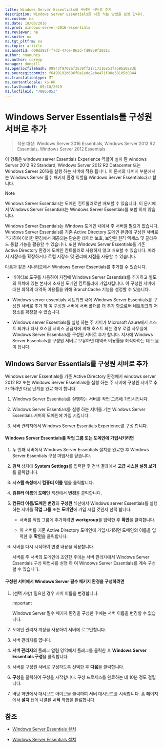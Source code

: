 ```yaml
---
title: Windows Server Essentials를 구성원 서버로 추가
description: Windows Server Essentials를 사용 하는 방법을 설명 합니다.
ms.custom: na
ms.date: 10/03/2016
ms.prod: windows-server-2016-essentials
ms.reviewer: na
ms.suite: na
ms.tgt_pltfrm: na
ms.topic: article
ms.assetid: d09dd82f-f7d2-47ce-862d-fd9869f2021c
author: nnamuhcs
ms.author: coreyp
manager: dongill
ms.openlocfilehash: 09943f9708af3839ff21717316853fab9ba0283b
ms.sourcegitcommit: f6490192d686f0a1e0c2ebe471f98e30105c0844
ms.translationtype: MT
ms.contentlocale: ko-KR
ms.lasthandoff: 09/10/2019
ms.locfileid: "70865053"
---
```

# <a name="add-windows-server-essentials-as-a-member-server"></a>Windows Server Essentials를 구성원 서버로 추가

>적용 대상: Windows Server 2016 Essentials, Windows Server 2012 R2 Essentials, Windows Server 2012 Essentials

이 항목은 windows server Essentials Experience 역할이 설치 된 windows Server 2012 R2 Standard, Windows Server 2012 R2 Datacenter 또는 Windows Server 2016를 실행 하는 서버에 적용 됩니다. 이 문서의 나머지 부분에서는 Windows Server 필수 패키지 환경 역할을 Windows Server Essentials라고 합니다.  
  
> [!NOTE]
>   Windows Server Essentials는 도메인 컨트롤러로만 배포할 수 있습니다. 이 문서에서 Windows Server Essentials는 Windows Server Essentials를 포함 하지 않습니다.  
  
 Windows Server Essentials는 Windows 도메인 내에서 주 서버일 필요가 없습니다. Windows Server Essentials를 기존 Active Directory 도메인 환경에 구성원 서버로 추가하여 이러한 환경에서 제공되는 단순한 데이터 보호, 보안된 원격 액세스 및 클라우드 통합 기능을 활용할 수 있습니다. 또한 Windows Server Essentials를 기존 Active Directory 환경에 도메인 컨트롤러로 사용하지 않고 배포할 수 있습니다. 따라서 저장소를 확장하거나 로컬 저장소 및 관리에 지점을 사용할 수 있습니다.  
  
 다음과 같은 시나리오에서 Windows Server Essentials를 추가할 수 있습니다.  
  
-   네이티브 도구를 사용하여 지점에 Windows Server Essentials를 추가하고 별도의 위치에 있는 본사에 소재한 도메인 컨트롤러에 가입시킵니다. 이 구성원 서버에 대한 최적의 대역폭 이용률을 위해 BranchCache 기능을 설정할 수 있습니다.  
  
-   Windows server essentials 네트워크 내에 Windows Server Essentials를 구성원 서버로 추가 하 여 구성원 서버에 서버 폴더를 더 추가 함으로써 네트워크의 저장소를 확장할 수 있습니다.  
  
-   Windows server Essentials를 실행 하는 주 서버가 Microsoft Azure에서 호스트 되거나 타사 호스팅 서비스 공급자에 의해 호스트 되는 경우 로컬 사무실에 Windows Server Essentials를 구성원 서버로 추가 합니다. 지사에 Windows Server Essentials를 구성원 서버로 보유하면 대역폭 이용률을 최적화하는 데 도움이 됩니다.  
  
## <a name="adding-windows-server-essentials-as-a-member-server"></a>Windows Server Essentials를 구성원 서버로 추가  
 Windows server Essentials를 기존 Active Directory 환경에서 windows server 2012 R2 또는 Windows Server Essentials를 실행 하는 주 서버에 구성원 서버로 추가 하려면 다음 단계를 완료 해야 합니다.  
  
1.  Windows Server Essentials를 실행하는 서버를 작업 그룹에 가입시킵니다.  
  
2.  Windows Server Essentials를 실행 하는 서버를 기본 Windows Server Essentials 서버의 도메인에 가입 시킵니다.  
  
3.  서버 관리자에서 Windows Server Essentials Experience를 구성 합니다.  
  
#### <a name="to-join-windows-server-essentials-to-a-workgroup-or-domain"></a>Windows Server Essentials를 작업 그룹 또는 도메인에 가입시키려면  
  
1. 두 번째 서버에서 Windows Server Essentials 설치를 완료한 후 Windows Server Essentials 구성 마법사를 닫습니다.  
  
2. **검색** 상자에 **System Settings**를 입력한 후 검색 결과에서 **고급 시스템 설정 보기**를 클릭합니다.  
  
3. **시스템 속성**에서 **컴퓨터 이름** 탭을 클릭합니다.  
  
4. **컴퓨터 이름**의 **도메인** 섹션에서 **변경**을 클릭합니다.  
  
5. **컴퓨터 이름/도메인 변경**의 **구성원** 섹션에서 Windows server Essentials를 실행 하는 서버를 **작업 그룹** 또는 **도메인**에 가입 시킬 것인지 선택 합니다.  
  
   -   서버를 작업 그룹에 추가하려면 **workgroup**을 입력한 후 **확인**을 클릭합니다.  
  
   -   이 서버를 기존 Active Directory 도메인에 가입시키려면 도메인의 이름을 입력한 후 **확인**을 클릭합니다.  
  
6. 서버를 다시 시작하여 변경 내용을 적용합니다.  
  
   서버를 주 서버의 도메인에 조인한 후에는 서버 관리자에서 Windows Server Essentials 구성 마법사를 실행 하 여 Windows Server Essentials를 계속 구성할 수 있습니다.  
  
#### <a name="to-configure-windows-server-essentials-experience-on-a-member-server"></a>구성원 서버에서 Windows Server 필수 패키지 환경을 구성하려면  
  
1.  (선택 사항) 필요한 경우 서버 이름을 변경합니다.  
  
    > [!IMPORTANT]
    >  Windows Server 필수 패키지 환경을 구성한 후에는 서버 이름을 변경할 수 없습니다.  
  
2.  도메인 관리자 계정을 사용하여 서버에 로그인합니다.  
  
3.  서버 관리자를 엽니다.  
  
4.  **서버 관리자**의 플래그 알림 영역에서 플래그를 클릭한 후 **Windows Server Essentials 구성**을 클릭합니다.  
  
5.  서버를 구성원 서버로 구성하도록 선택한 후 **다음**을 클릭합니다.  
  
6.  **구성**을 클릭하여 구성을 시작합니다. 구성 프로세스를 완료하는 데 10분 정도 걸립니다.  
  
7.  바탕 화면에서 대시보드 아이콘을 클릭하여 서버 대시보드를 시작합니다. 홈 페이지에서 **설치** 탭에 나열된 **시작** 작업을 완료합니다.  
  
## <a name="see-also"></a>참조  
  

-   [Windows Server Essentials 설치](Install-Windows-Server-Essentials.md)

-   [Windows Server Essentials 설치](../install/Install-Windows-Server-Essentials.md)


